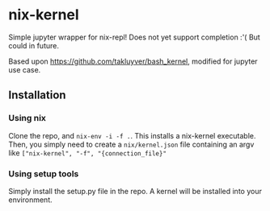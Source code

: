 # nix-kernel

Simple jupyter wrapper for nix-repl!  Does not yet support completion :'(  But could in future.

Based upon https://github.com/takluyver/bash_kernel, modified for jupyter use case.

## Installation

### Using nix
Clone the repo, and `nix-env -i -f .`.  This installs a nix-kernel executable.
Then, you simply need to create a `nix/kernel.json` file containing an argv like `["nix-kernel",
"-f", "{connection_file}"`

### Using setup tools
Simply install the setup.py file in the repo.  A kernel will be installed into your environment.
